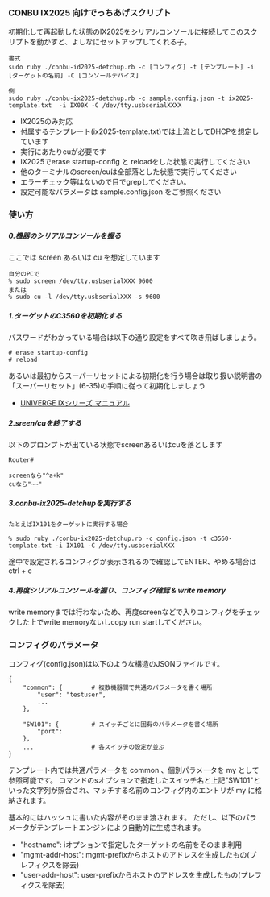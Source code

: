 ### CONBU IX2025 向けでっちあげスクリプト

初期化して再起動した状態のIX2025をシリアルコンソールに接続してこのスクリプトを動かすと、よしなにセットアップしてくれる子。

```
書式
sudo ruby ./conbu-id2025-detchup.rb -c [コンフィグ] -t [テンプレート] -i [ターゲットの名前] -C [コンソールデバイス]

例
sudo ruby ./conbu-ix2025-detchup.rb -c sample.config.json -t ix2025-template.txt  -i IX00X -C /dev/tty.usbserialXXXX
```

- IX2025のみ対応
- 付属するテンプレート(ix2025-template.txt)では上流としてDHCPを想定しています
- 実行にあたりcuが必要です
- IX2025でerase startup-config と reloadをした状態で実行してください
- 他のターミナルのscreen/cuは全部落とした状態で実行してください
- エラーチェック等はないので目でgrepしてください。
- 設定可能なパラメータは sample.config.json をご参照ください

### 使い方

##### 0.機器のシリアルコンソールを握る

ここでは screen あるいは cu を想定しています

```
自分のPCで
% sudo screen /dev/tty.usbserialXXX 9600
または
% sudo cu -l /dev/tty.usbserialXXX -s 9600
```

##### 1.ターゲットのC3560を初期化する

パスワードがわかっている場合は以下の通り設定をすべて吹き飛ばしましょう。

```
# erase startup-config
# reload
```

あるいは最初からスーパーリセットによる初期化を行う場合は取り扱い説明書の「スーパーリセット」(6-35)の手順に従って初期化しましょう

  - [UNIVERGE IXシリーズ マニュアル](https://jpn.nec.com/univerge/ix/Manual/index.html#um)

##### 2.sreen/cuを終了する

以下のプロンプトが出ている状態でscreenあるいはcuを落とします
```
Router#

screenなら"^a+k"
cuなら"~~"
```

##### 3.conbu-ix2025-detchupを実行する

```
たとえばIX101をターゲットに実行する場合

% sudo ruby ./conbu-ix2025-detchup.rb -c config.json -t c3560-template.txt -i IX101 -C /dev/tty.usbserialXXX
```

途中で設定されるコンフィグが表示されるので確認してENTER、やめる場合はctrl + c


##### 4.再度シリアルコンソールを握り、コンフィグ確認 & write memory

write memoryまでは行わないため、再度screenなどで入りコンフィグをチェックした上でwrite memoryないしcopy run startしてください。


### コンフィグのパラメータ

コンフィグ(config.json)は以下のような構造のJSONファイルです。

```
{
	"common": {        # 複数機器間で共通のパラメータを書く場所
		"user": "testuser",
		...
	},

	"SW101": {         # スイッチごとに固有のパラメータを書く場所
		"port":
	},
	...                # 各スイッチの設定が並ぶ
}
```

テンプレート内では共通パラメータを common 、個別パラメータを my として参照可能です。
コマンドのsオプションで指定したスイッチ名と上記"SW101"といった文字列が照合され、マッチする名前のコンフィグ内のエントリが my に格納されます。

基本的にはハッシュに書いた内容がそのまま渡されます。
ただし、以下のパラメータがテンプレートエンジンにより自動的に生成されます。

- "hostname": iオプションで指定したターゲットの名前をそのまま利用
- "mgmt-addr-host": mgmt-prefixからホストのアドレスを生成したもの(プレフィクスを除去)
- "user-addr-host": user-prefixからホストのアドレスを生成したもの(プレフィクスを除去)
